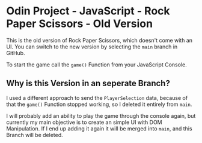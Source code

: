 # Odin Project - JavaScript - Rock Paper Scissors - Old Version

This is the old version of Rock Paper Scissors, which doesn't come with an UI. You can switch to the new version by selecting the `main` branch in GitHub.

To start the game call the `game()` Function from your JavaScript Console.

## Why is this Version in an seperate Branch?
I used a different approach to send the `PlayerSelection` data, because of that the `game()` Function stopped working, so I deleted it entirely from `main`. 

I will probably add an ability to play the game through the console again, but currently my main objective is to create an simple UI with DOM Manipulation. If I end up adding it again it will be merged into `main`, and this Branch will be deleted.